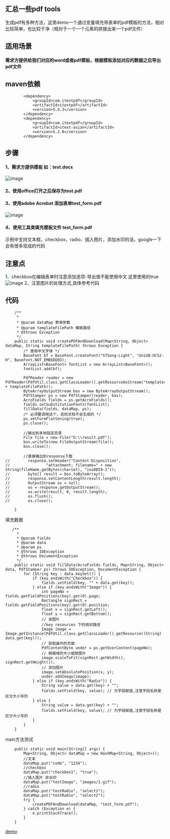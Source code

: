 ## 汇总一些pdf tools
生成pdf有多种方法，这里demo一个通过变量填充带表单的pdf模板的方法，相对比较简单，也比较干净（相对于一个一个元素的拼接出来一个pdf文件）

## 适用场景
#### 需求方提供给我们对应的word或者pdf模板，根据模板添加对应的数据之后导出pdf文件

## maven依赖
```
        <dependency>
            <groupId>com.itextpdf</groupId>
            <artifactId>itextpdf</artifactId>
            <version>5.4.3</version>
        </dependency>
        <dependency>
            <groupId>com.itextpdf</groupId>
            <artifactId>itext-asian</artifactId>
            <version>5.2.0</version>
        </dependency>
```

## 步骤
#### 1、需求方提供模板 如：test.docx
![image](http://soft1010.top/img/pdf-template-word.png)
#### 2、使用office打开之后保存为test.pdf
#### 3、使用adobe Acrobat 添加表单test_form.pdf
![image](http://soft1010.top/img/pdf-template-form.png)
#### 4、使用工具类填充模板文件 test_form.pdf 
示例中支持文本框、checkbox、radio、插入图片，添加水印的话，google一下会有很多现成的代码

## 注意点
1、checkbox在编辑表单时注意添加选项-导出值不能使用中文 这里使用的true
![image](http://soft1010.top/img/pdf-templater-checkbox.png)
2、注意图片的处理方式,具体参考代码

## 代码

```
    /**
     * 
     * @param dataMap 表单参数
     * @param templateFilePath 模板路径
     * @throws Exception
     */
    public static void createPDFAndDownload(Map<String, Object> dataMap, String templateFilePath) throws Exception {
        /* 使用中文字体 */
        BaseFont bf = BaseFont.createFont("STSong-Light", "UniGB-UCS2-H", BaseFont.NOT_EMBEDDED);
        ArrayList<BaseFont> fontList = new ArrayList<BaseFont>();
        fontList.add(bf);

        PdfReader reader = new PdfReader(PdfUtil.class.getClassLoader().getResourceAsStream("templates/" + templateFilePath));
        ByteArrayOutputStream bos = new ByteArrayOutputStream();
        PdfStamper ps = new PdfStamper(reader, bos);
        AcroFields fields = ps.getAcroFields();
        fields.setSubstitutionFonts(fontList);
        fillData(fields, dataMap, ps);
        /* 必须要调用这个，否则文档不会生成的 */
        ps.setFormFlattening(true);
        ps.close();

        //输出到本地指定目录
        File file = new File("D:\\result.pdf");
        bos.writeTo(new FileOutputStream(file));
        bos.close();

        //直接输出到response下载
//        response.setHeader("Content-Disposition",
//                "attachment; filename=" + new String(fileName.getBytes(charset), "iso8859-1"));
//        byte[] result = bos.toByteArray();
//        response.setContentLength(result.length);
//        OutputStream os = null;
//        os = response.getOutputStream();
//        os.write(result, 0, result.length);
//        os.flush();
//        os.close();

    }
```
填充数据
```
   /**
     * 
     * @param fields
     * @param data
     * @param ps
     * @throws IOException
     * @throws DocumentException
     */
    public static void fillData(AcroFields fields, Map<String, Object> data, PdfStamper ps) throws IOException, DocumentException {
        for (String key : data.keySet()) {
            if (key.endsWith("Checkbox")) {
                fields.setField(key, "" + data.get(key));
            } else if (key.endsWith("Image")) {
                int pageNo = fields.getFieldPositions(key).get(0).page;
                Rectangle signRect = fields.getFieldPositions(key).get(0).position;
                float x = signRect.getLeft();
                float y = signRect.getBottom();
                // 读图片
                //key resources 下的相对路径
                Image image = Image.getInstance(PdfUtil.class.getClassLoader().getResource((String) data.get(key)));
                // 获取操作的页面
                PdfContentByte under = ps.getOverContent(pageNo);
                // 根据域的大小缩放图片
                image.scaleToFit(signRect.getWidth(), signRect.getHeight());
                // 添加图片
                image.setAbsolutePosition(x, y);
                under.addImage(image);
            } else if (key.endsWith("Radio")) {
                String value = data.get(key) + "";
                fields.setField(key, value); // 为字段赋值,注意字段名称是区分大小写的
            } else {
                String value = data.get(key) + "";
                fields.setField(key, value); // 为字段赋值,注意字段名称是区分大小写的
            }
        }
    }
```
main方法测试
```
    public static void main(String[] args) {
        Map<String, Object> dataMap = new HashMap<String, Object>();
        //文本
        dataMap.put("code", "1234");
        //checkbox
        dataMap.put("checkbox1", "true");
        //插入图片 非水印
        dataMap.put("testImage", "images/1.gif");
        //radio
        dataMap.put("testRadio", "select1");
        dataMap.put("testRadio", "select2");
        try {
            createPDFAndDownload(dataMap, "test_form.pdf");
        } catch (Exception e) {
            e.printStackTrace();
        }
    }
```
[demo](https://github.com/nine-free/common-tools)

